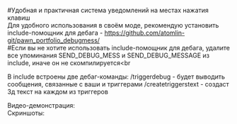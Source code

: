 #Удобная и практичная система уведомлений на местах нажатия клавиш
<br>
Для удобного использования в своём моде, рекомендую установить include-помощник для дебага - https://github.com/atomlin-git/pawn_portfolio_debugmess/<br>
#Если вы не хотите использовать include-помощник для дебага, удалите все упоминания SEND_DEBUG_MESS и SEND_DEBUG_MESSAGE из include, иначе он не скомпилируется<br<br>

В include встроены две дебаг-команды:
/triggerdebug - будет выводить сообщения, связанные с ваши и триггерами
/createtriggerstext - создаст 3д текст на каждом из триггеров

Видео-демонстрация:  
Скриншоты:
